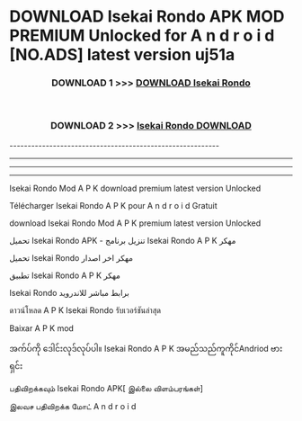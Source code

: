 # DOWNLOAD Isekai Rondo  APK MOD PREMIUM Unlocked for A n d r o i d [NO.ADS] latest version uj51a 



<div align="center">

<h3>DOWNLOAD 1 >>> <a href="https://getmod2.web.app/?judul=Isekai Rondo ">DOWNLOAD Isekai Rondo </a></h3><br>

<h3>DOWNLOAD 2 >>> <a href="https://getmod2.web.app/?judul=Isekai Rondo ">Isekai Rondo  DOWNLOAD </a></h3>

</div>
----------------------------------------------------------

----------------------------------------------------------

----------------------------------------------------------

----------------------------------------------------------

Isekai Rondo  Mod A P K download premium latest version Unlocked

Télécharger Isekai Rondo  A P K pour A n d r o i d Gratuit

download Isekai Rondo  Mod A P K premium latest version Unlocked

تحميل Isekai Rondo  APK - تنزيل برنامج Isekai Rondo  A P K مهكر

تحميل Isekai Rondo  مهكر اخر اصدار

تطبيق Isekai Rondo  A P K مهكر

Isekai Rondo  برابط مباشر للاندرويد

ดาวน์โหลด A P K Isekai Rondo  รับเวอร์ชันล่าสุด

Baixar A P K mod

အက်ပ်ကို ဒေါင်းလုဒ်လုပ်ပါ။ Isekai Rondo  A P K အမည်သည်ကူကိုင်Andriod ဗားရှင်း

பதிவிறக்கவும் Isekai Rondo  APK[ இல்லை விளம்பரங்கள்] 
 
இலவச பதிவிறக்க மோட் A n d r o i d



